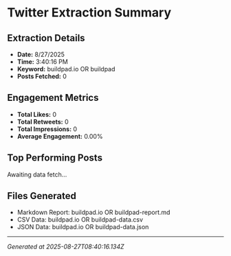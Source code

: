 # Twitter Extraction Summary

## Extraction Details
- **Date:** 8/27/2025
- **Time:** 3:40:16 PM
- **Keyword:** buildpad.io OR buildpad
- **Posts Fetched:** 0

## Engagement Metrics
- **Total Likes:** 0
- **Total Retweets:** 0
- **Total Impressions:** 0
- **Average Engagement:** 0.00%

## Top Performing Posts
Awaiting data fetch...

## Files Generated
- Markdown Report: buildpad.io OR buildpad-report.md
- CSV Data: buildpad.io OR buildpad-data.csv
- JSON Data: buildpad.io OR buildpad-data.json

---
*Generated at 2025-08-27T08:40:16.134Z*
